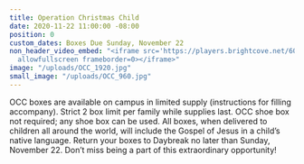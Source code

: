 ```yaml
---
title: Operation Christmas Child
date: 2020-11-22 11:00:00 -08:00
position: 0
custom_dates: Boxes Due Sunday, November 22
non_header_video_embed: "<iframe src='https://players.brightcove.net/6056665227001/sPAGCo8Ny_default/index.html?videoId=6190046097001&autoplay=play'
  allowfullscreen frameborder=0></iframe>"
image: "/uploads/OCC_1920.jpg"
small_image: "/uploads/OCC_960.jpg"
---
```


OCC boxes are available on campus in limited supply (instructions for filling accompany). Strict 2 box limit per family while supplies last. OCC shoe box not required; any shoe box can be used. All boxes, when delivered to children all around the world, will include the Gospel of Jesus in a child’s native language. Return your boxes to Daybreak no later than Sunday, November 22. Don’t miss being a part of this extraordinary opportunity!